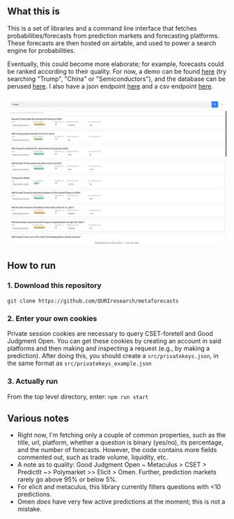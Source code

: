## What this is 

This is a set of libraries and a command line interface that fetches probabilities/forecasts from prediction markets and forecasting platforms. These forecasts are then hosted on airtable, and used to power a search engine for probabilities. 

Eventually, this could become more elaborate; for example, forecasts could be ranked according to their quality. For now, a demo can be found [here](https://www.loki.red/metaforecasts/) (try searching "Trump", "China" or "Semiconductors"), and the database can be perused [here](https://www.loki.red/metaforecasts/data/). I also have a json endpoint [here](https://www.loki.red/metaforecasts/data/metaforecasts.json) and a csv endpoint [here](https://www.loki.red/metaforecasts/data/metaforecasts.csv).

![](./metaforecasts.png)

## How to run

### 1. Download this repository

``git clone https://github.com/QURIresearch/metaforecasts``

### 2. Enter your own cookies
Private session cookies are necessary to query CSET-foretell and Good Judgment Open. You can get these cookies by creating an account in said platforms and then making and inspecting a request (e.g., by making a prediction). After doing this, you should create a `src/privatekeys.json`, in the same format as `src/privatekeys_example.json`

### 3. Actually run

From the top level directory, enter: `npm run start`

## Various notes

- Right now, I'm fetching only a couple of common properties, such as the title, url, platform, whether a question is binary (yes/no), its percentage, and the number of forecasts. However, the code contains more fields commented out, such as trade volume, liquidity, etc. 
- A note as to quality: Good Judgment Open ~ Metaculus > CSET > PredictIt ~> Polymarket >> Elicit > Omen. Further, prediction markets rarely go above 95% or below 5%.
- For elicit and metaculus, this library currently filters questions with <10 predictions.
- Omen *does* have very few active predictions at the moment; this is not a mistake. 
